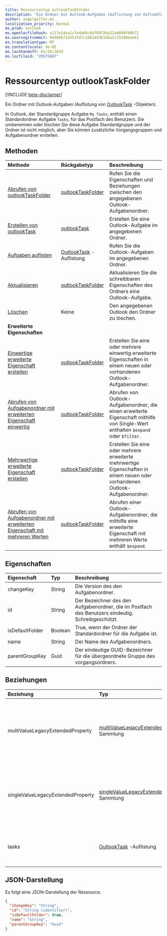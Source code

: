 ```yaml
---
title: Ressourcentyp outlookTaskFolder
description: 'Ein Ordner mit Outlook-Aufgaben (Auflistung von OutlookTask-Objekten). '
author: angelgolfer-ms
localization_priority: Normal
ms.prod: outlook
ms.openlocfilehash: a117e14ea1cfe4b69cbbf69720a22a0094fb0b72
ms.sourcegitcommit: 66066b71d353fd7c2481d43b1dba2c33390eee61
ms.translationtype: MT
ms.contentlocale: de-DE
ms.lasthandoff: 01/26/2019
ms.locfileid: "29575667"
---
```

# <a name="outlooktaskfolder-resource-type"></a>Ressourcentyp outlookTaskFolder

[!INCLUDE [beta-disclaimer](../../includes/beta-disclaimer.md)]

Ein Ordner mit Outlook-Aufgaben (Auflistung von [OutlookTask](outlooktask.md) -Objekten). 

In Outlook, der Standardgruppe Aufgabe `My Tasks`, enthält einen Standardordner Aufgabe `Tasks`, für das Postfach des Benutzers. Sie umbenennen oder löschen Sie diese Aufgabe Standardgruppe und der Ordner ist nicht möglich, aber Sie können zusätzliche Vorgangsgruppen und Aufgabenordner erstellen.


## <a name="methods"></a>Methoden

| Methode           | Rückgabetyp    |Beschreibung|
|:---------------|:--------|:----------|
|[Abrufen von outlookTaskFolder](../api/outlooktaskfolder-get.md) | [outlookTaskFolder](outlooktaskfolder.md) |Rufen Sie die Eigenschaften und Beziehungen zwischen den angegebenen Outlook-Aufgabenordner.|
|[Erstellen von outlookTask](../api/outlooktaskfolder-post-tasks.md) |[outlookTask](outlooktask.md)| Erstellen Sie eine Outlook-Aufgabe im angegebenen Ordner.|
|[Aufgaben auflisten](../api/outlooktaskfolder-list-tasks.md) |[OutlookTask](outlooktask.md) -Auflistung| Rufen Sie die Outlook-Aufgaben im angegebenen Ordner.|
|[Aktualisieren](../api/outlooktaskfolder-update.md) | [outlookTaskFolder](outlooktaskfolder.md)   |Aktualisieren Sie die schreibbaren Eigenschaften des Ordners eine Outlook-Aufgabe. |
|[Löschen](../api/outlooktaskfolder-delete.md) | Keine |Den angegebenen Outlook den Ordner zu löschen.|
|**Erweiterte Eigenschaften**| | |
|[Einwertige erweiterte Eigenschaft erstellen](../api/singlevaluelegacyextendedproperty-post-singlevalueextendedproperties.md) |[outlookTaskFolder](outlooktaskfolder.md)  |Erstellen Sie eine oder mehrere einwertig erweiterte Eigenschaften in einem neuen oder vorhandenen Outlook-Aufgabenordner.   |
|[Abrufen von Aufgabenordner mit erweiterten Eigenschaft einwertig](../api/singlevaluelegacyextendedproperty-get.md)  | [outlookTaskFolder](outlooktaskfolder.md) | Abrufen von Outlook-Aufgabenordner, die einen erweiterte Eigenschaft mithilfe von Single-Wert enthalten `$expand` oder `$filter`. |
|[Mehrwertige erweiterte Eigenschaft erstellen](../api/multivaluelegacyextendedproperty-post-multivalueextendedproperties.md) | [outlookTaskFolder](outlooktaskfolder.md) | Erstellen Sie eine oder mehrere erweiterte mehrwertige Eigenschaften in einem neuen oder vorhandenen Outlook-Aufgabenordner.  |
|[Abrufen von Aufgabenordner mit erweiterten Eigenschaft mit mehreren Werten](../api/multivaluelegacyextendedproperty-get.md)  | [outlookTaskFolder](outlooktaskfolder.md) | Abrufen einer Outlook-Aufgabenordner, die mithilfe eine erweiterte Eigenschaft mit mehreren Werte enthält `$expand`. |

## <a name="properties"></a>Eigenschaften
| Eigenschaft     | Typ   |Beschreibung|
|:---------------|:--------|:----------|
|changeKey|String|Die Version des den Aufgabenordner.|
|id|String|Der Bezeichner des den Aufgabenordner, die im Postfach des Benutzers eindeutig. Schreibgeschützt.|
|isDefaultFolder|Boolean|True, wenn der Ordner der Standardordner für die Aufgabe ist.|
|name|String|Der Name des Aufgabenordners.|
|parentGroupKey|Guid|Der eindeutige GUID-Bezeichner für die übergeordnete Gruppe des vorgangsordners.|

## <a name="relationships"></a>Beziehungen
| Beziehung | Typ   |Beschreibung|
|:---------------|:--------|:----------|
|multiValueLegacyExtendedProperty|[multiValueLegacyExtendedProperty](multivaluelegacyextendedproperty.md)-Sammlung|Die Auflistung der Mehrfachwert erweiterte Eigenschaften für den Aufgabenordner definiert. Schreibgeschützt. Nullwerte zulassend.|
|singleValueLegacyExtendedProperty|[singleValueLegacyExtendedProperty](singlevaluelegacyextendedproperty.md)-Sammlung|Die Auflistung der einwertig erweiterte Eigenschaften für den Aufgabenordner definiert. Schreibgeschützt. Nullwerte zulassend.|
|tasks|[OutlookTask](outlooktask.md) -Auflistung|Die Aufgaben in diesem Aufgabenordner. Schreibgeschützt. Lässt Nullwerte zu.|

## <a name="json-representation"></a>JSON-Darstellung
Es folgt eine JSON-Darstellung der Ressource.

<!-- {
  "blockType": "resource",
  "optionalProperties": [
    "multiValueLegacyExtendedProperty",
    "singleValueLegacyExtendedProperty",
    "tasks"
  ],
  "@odata.type": "microsoft.graph.outlookTaskFolder"
}-->

```json
{
  "changeKey": "String",
  "id": "String (identifier)",
  "isDefaultFolder": true,
  "name": "String",
  "parentGroupKey": "Guid"
}

```

<!-- uuid: 8fcb5dbc-d5aa-4681-8e31-b001d5168d79
2015-10-25 14:57:30 UTC -->
<!--
{
  "type": "#page.annotation",
  "description": "outlookTaskFolder resource",
  "keywords": "",
  "section": "documentation",
  "tocPath": "",
  "suppressions": [
    "Error: /api-reference/beta/resources/outlooktaskfolder.md:\r\n      Exception processing links.\r\n    System.ArgumentException: Link Definition was null. Link text: !INCLUDE [beta-disclaimer](../../includes/beta-disclaimer.md)\r\n      at ApiDoctor.Validation.DocFile.get_LinkDestinations()\r\n      at ApiDoctor.Validation.DocSet.ValidateLinks(Boolean includeWarnings, String[] relativePathForFiles, IssueLogger issues, Boolean requireFilenameCaseMatch, Boolean printOrphanedFiles)"
  ]
}
-->
